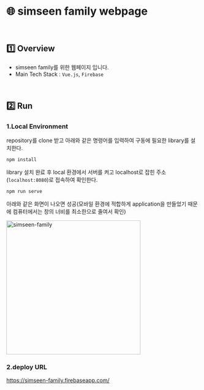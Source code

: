 # :globe_with_meridians: simseen family webpage

<br>

## :one: Overview

- simseen family를 위한 웹페이지 입니다.
- Main Tech Stack : `Vue.js`, `Firebase`

<br>

## :two: Run

### 1.Local Environment

repository를 clone 받고 아래와 같은 명령어를 입력하여 구동에 필요한 library를 설치한다.

```bash
npm install
```

library 설치 완료 후 local 환경에서 서버를 켜고 localhost로 잡힌 주소(`localhost:8080`)로 접속하여 확인한다.

```bash
npm run serve
```

아래와 같은 화면이 나오면 성공(모바일 환경에 적합하게 application을 만들었기 때문에 컴퓨터에서는 창의 너비를 최소한으로 줄여서 확인)

<img src="https://user-images.githubusercontent.com/52685250/75637014-e9f83980-5c66-11ea-845d-dd332fccad91.JPG" alt="simseen-family" width="350">

<br>

### 2.deploy URL

https://simseen-family.firebaseapp.com/
